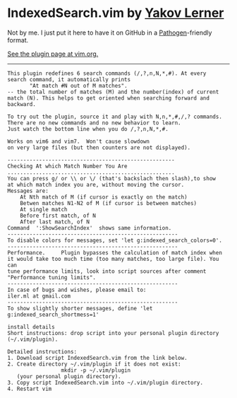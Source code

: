 # IndexedSearch.vim by [Yakov Lerner](http://www.vim.org/account/profile.php?user_id=2342)

Not by me. I just put it here to have it on GitHub in a [Pathogen](http://www.vim.org/scripts/script.php?script_id=2332)-friendly format.

[See the plugin page at vim.org.](http://www.vim.org/scripts/script.php?script_id=1682)

---

    This plugin redefines 6 search commands (/,?,n,N,*,#). At every 
    search command, it automatically prints 
           "At match #N out of M matches". 
    -- the total number of matches (M) and the number(index) of current 
    match (N). This helps to get oriented when searching forward and 
    backward. 
    
    To try out the plugin, source it and play with N,n,*,#,/,? commands. 
    There are no new commands and no new behavior to learn. 
    Just watch the bottom line when you do /,?,n,N,*,#. 
    
    Works on vim6 and vim7.  Won't cause slowdown 
    on very large files (but then counters are not displayed). 
    
    ----------------------------------------------------- 
    Checking At which Match Number You Are 
    ..................................................... 
    You can press g/ or \\ or \/ (that's backslach then slash),to show 
    at which match index you are, without moving the cursor. 
    Messages are: 
        At Nth match of M (if cursor is exactly on the match) 
        Betwen matches N1-N2 of M (if cursor is between matches) 
        At single match 
        Before first match, of N 
        After last match, of N 
    Command  ':ShowSearchIndex'  shows same information. 
    ------------------------------------------------------ 
    To disable colors for messages, set 'let g:indexed_search_colors=0'. 
    ------------------------------------------------------ 
    Performance.     Plugin bypasses the calculation of match index when 
    it would take too much time (too many matches, too large file). You can 
    tune performance limits, look into script sources after comment 
    "Performance tuning limits". 
    ------------------------------------------------------ 
    In case of bugs and wishes, please email to:   
    iler.ml at gmail.com 
    ------------------------------------------------------ 
    To show slightly shorter messages, define 'let g:indexed_search_shortmess=1' 
     
    install details
    Short instructions: drop script into your personal plugin directory (~/.vim/plugin). 

    Detailed instructions: 
    1. Download script IndexedSearch.vim from the link below. 
    2. Create directory ~/.vim/plugin if it does not exist: 
                     mkdir -p ~/.vim/plugin 
       (your personal plugin directory). 
    3. Copy script IndexedSearch.vim into ~/.vim/plugin directory. 
    4. Restart vim 

